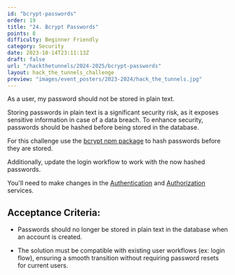```yaml
---
id: "bcrypt-passwords"
order: 19
title: "24. Bcrypt Passwords"
points: 8
difficulty: Beginner Friendly
category: Security
date: 2023-10-14T23:11:13Z
draft: false
url: "/hackthetunnels/2024-2025/bcrypt-passwords"
layout: hack_the_tunnels_challenge
preview: "images/event_posters/2023-2024/hack_the_tunnels.jpg"
---
```


As a user, my password should not be stored in plain text. 

Storing passwords in plain text is a significant security risk, as it exposes sensitive information in case of a data breach. To enhance security, passwords should be hashed before being stored in the database.

For this challenge use the [bcrypt npm package](https://www.npmjs.com/package/bcrypt) to hash passwords before they are stored.

Additionally, update the login workflow to work with the now hashed passwords.

You'll need to make changes in the [Authentication](https://github.com/CarletonComputerScienceSociety/hack-the-tunnels-starter-2024/blob/main/service/src/services/Authentication.ts) and [Authorization](https://github.com/CarletonComputerScienceSociety/hack-the-tunnels-starter-2024/blob/main/service/src/services/Authorization.ts) services.

## Acceptance Criteria:

- Passwords should no longer be stored in plain text in the database when an account is created.

- The solution must be compatible with existing user workflows (ex: login flow), ensuring a smooth transition without requiring password resets for current users.